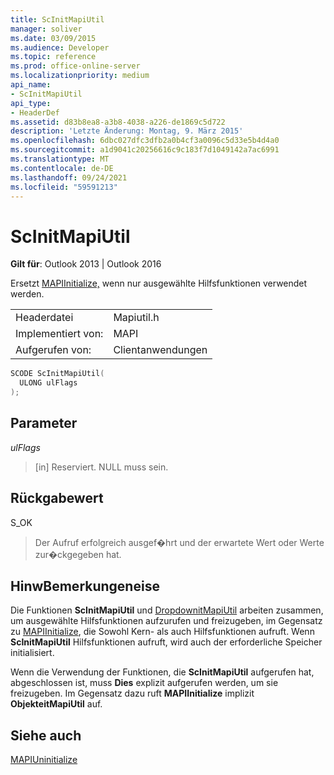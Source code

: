```yaml
---
title: ScInitMapiUtil
manager: soliver
ms.date: 03/09/2015
ms.audience: Developer
ms.topic: reference
ms.prod: office-online-server
ms.localizationpriority: medium
api_name:
- ScInitMapiUtil
api_type:
- HeaderDef
ms.assetid: d83b8ea8-a3b8-4038-a226-de1869c5d722
description: 'Letzte Änderung: Montag, 9. März 2015'
ms.openlocfilehash: 6dbc027dfc3dfb2a0b4cf3a0096c5d33e5b4d4a0
ms.sourcegitcommit: a1d9041c20256616c9c183f7d1049142a7ac6991
ms.translationtype: MT
ms.contentlocale: de-DE
ms.lasthandoff: 09/24/2021
ms.locfileid: "59591213"
---
```

# <a name="scinitmapiutil"></a>ScInitMapiUtil

  
  
**Gilt für**: Outlook 2013 | Outlook 2016 
  
Ersetzt [MAPIInitialize,](mapiinitialize.md) wenn nur ausgewählte Hilfsfunktionen verwendet werden. 
  
|||
|:-----|:-----|
|Headerdatei  <br/> |Mapiutil.h  <br/> |
|Implementiert von:  <br/> |MAPI  <br/> |
|Aufgerufen von:  <br/> |Clientanwendungen  <br/> |
   
```cpp
SCODE ScInitMapiUtil(
  ULONG ulFlags
);
```

## <a name="parameters"></a>Parameter

 _ulFlags_
  
> [in] Reserviert. NULL muss sein.
    
## <a name="return-value"></a>Rückgabewert

S_OK 
  
> Der Aufruf erfolgreich ausgef�hrt und der erwartete Wert oder Werte zur�ckgegeben hat.
    
## <a name="remarks"></a>HinwBemerkungeneise

Die Funktionen **ScInitMapiUtil** und [DropdownitMapiUtil](deinitmapiutil.md) arbeiten zusammen, um ausgewählte Hilfsfunktionen aufzurufen und freizugeben, im Gegensatz zu [MAPIInitialize](mapiinitialize.md), die Sowohl Kern- als auch Hilfsfunktionen aufruft. Wenn **ScInitMapiUtil** Hilfsfunktionen aufruft, wird auch der erforderliche Speicher initialisiert. 
  
Wenn die Verwendung der Funktionen, die **ScInitMapiUtil** aufgerufen hat, abgeschlossen ist, muss **Dies** explizit aufgerufen werden, um sie freizugeben. Im Gegensatz dazu ruft **MAPIInitialize** implizit **ObjekteitMapiUtil** auf. 
  
## <a name="see-also"></a>Siehe auch



[MAPIUninitialize](mapiuninitialize.md)

